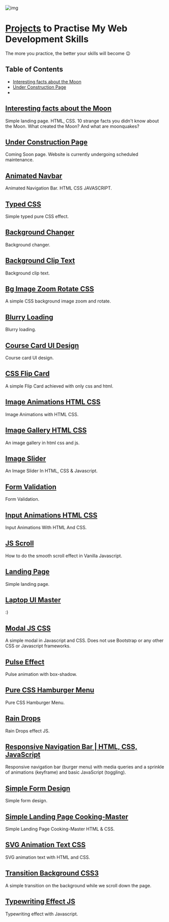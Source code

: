 ![img](https://rodionsibov.github.io/projects/projects-start-page.png)

# [Projects](https://rodionsibov.github.io/projects/index.html "See projects") to Practise My Web Development Skills

The more you practice, the better your skills will become 😉





## Table of Contents

- [Interesting facts about the Moon](#interesting-facts-about-the-moon)
- [Under Construction Page](#under-construction-page)
- 




## [Interesting facts about the Moon](https://rodionsibov.github.io/projects/facts-about-the-moon/index.html)

Simple landing page. HTML, CSS. 10 strange facts you didn't know about the Moon. What created the Moon? And what are moonquakes?


## [Under Construction Page](https://rodionsibov.github.io/projects/under-construction-page/index.html)

Coming Soon page. Website is currently undergoing scheduled maintenance.


## [Animated Navbar](https://rodionsibov.github.io/projects/animated-navbar/index.html)

Animated Navigation Bar. HTML CSS JAVASCRIPT.


## [Typed CSS](https://rodionsibov.github.io/projects/typed-css/index.html)

Simple typed pure CSS effect.


## [Background Changer](https://rodionsibov.github.io/projects/background-changer/index.html)

Background changer.


## [Background Clip Text](https://rodionsibov.github.io/projects/background-clip-text/index.html)

Background clip text.


## [Bg Image Zoom Rotate CSS](https://rodionsibov.github.io/projects/bg-image-zoom-rotate-css/index.html)

A simple CSS background image zoom and rotate.


## [Blurry Loading](https://rodionsibov.github.io/projects/blurry-loading/index.html)

Blurry loading.


## [Course Card UI Design](https://rodionsibov.github.io/projects/course-card-ui-design/index.html)

Course card UI design.


## [CSS Flip Card](https://rodionsibov.github.io/projects/css-flip-card/index.html)

A simple Flip Card achieved with only css and html.


## [Image Animations HTML CSS](https://rodionsibov.github.io/projects/image-animations-html-css/index.html)

Image Animations with HTML CSS.


## [Image Gallery HTML CSS](https://rodionsibov.github.io/projects/image-gallery-html-css/index.html)

An image gallery in html css and js.


## [Image Slider](https://rodionsibov.github.io/projects/image-slider/index.html)

An Image Slider In HTML, CSS & Javascript.


## [Form Validation](https://rodionsibov.github.io/projects/form-validation/index.html)

Form Validation.


## [Input Animations HTML CSS](https://rodionsibov.github.io/projects/input-animations-html-css/index.html)

Input Animations With HTML And CSS.


## [JS Scroll](https://rodionsibov.github.io/projects/js-scroll/index.html)

How to do the smooth scroll effect in Vanilla Javascript.


## [Landing Page](https://rodionsibov.github.io/projects/landing-page/index.html)

Simple landing page.


## [Laptop UI Master](https://rodionsibov.github.io/projects/laptop-ui-master/index.html)

:)

## [Modal JS CSS](https://rodionsibov.github.io/projects/modal-js-css/index.html)

A simple modal in Javascript and CSS. Does not use Bootstrap or any other CSS or Javascript frameworks.


## [Pulse Effect](https://rodionsibov.github.io/projects/pulse-effect/index.html)

Pulse animation with box-shadow.


## [Pure CSS Hamburger Menu](https://rodionsibov.github.io/projects/pure-css-hamburger-menu/index.html)

Pure CSS Hamburger Menu.

## [Rain Drops](https://rodionsibov.github.io/projects/rain-drops/index.html)

Rain Drops effect JS.


## [Responsive Navigation Bar | HTML, CSS, JavaScript](https://rodionsibov.github.io/projects/responsive-navbar/index.html)

Responsive navigation bar (burger menu) with media queries and a sprinkle of animations (keyframe) and basic JavaScript (toggling).


## [Simple Form Design](https://rodionsibov.github.io/projects/simple-form-design/index.html)

Simple form design.


## [Simple Landing Page Cooking-Master](https://rodionsibov.github.io/projects/simple-landing-page-cooking-master/index.html)

Simple Landing Page Cooking-Master HTML & CSS.


## [SVG Animation Text CSS](https://rodionsibov.github.io/projects/svg-animation-text-css/index.html)

SVG animation text with HTML and CSS.


## [Transition Background CSS3](https://rodionsibov.github.io/projects/transition-background-css3/index.html)

A simple transition on the background while we scroll down the page.


## [Typewriting Effect JS](https://rodionsibov.github.io/projects/typewriting-effect-js/index.html)

Typewriting effect with Javascript.
